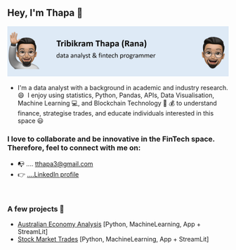 ## Hey, I'm Thapa 👋

![Repository Banner](ThapaBanner.JPG)

- I'm a data analyst with a background in academic and industry research.😄&nbsp; I enjoy using statistics, Python, Pandas, APIs, Data Visualisation, Machine Learning 💻, and Blockchain Technology 💸 💰 to understand finance, strategise trades, and educate individuals interested in this space 😃

### I love to collaborate and be innovative in the FinTech space. Therefore, feel to connect with me on:
- 📭 .... tthapa3@gmail.com
- 👉 [....LinkedIn profile](https://www.linkedin.com/in/tribikram-thapa-rana-phd-ab4b4a65/)


<p>&nbsp;</p>

### A few projects 👀

- [Australian Economy Analysis](https://github.com/TribThapa/AustralianEconomyAnalysis) [Python, MachineLearning, App + StreamLit]
- [Stock Market Trades](https://github.com/MishQ666/ProjectTwo-Alpha-Analysts) [Python, MachineLearning, App + StreamLit]
